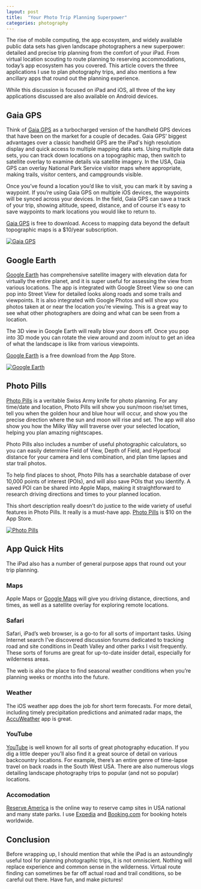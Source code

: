 ```yaml
---
layout: post
title:  "Your Photo Trip Planning Superpower"
categories: photography
---
```

The rise of mobile computing, the app ecosystem, and widely available public data sets has given landscape photographers a new superpower: detailed and precise trip planning from the comfort of your iPad. From virtual location scouting to route planning to reserving accommodations, today’s app ecosystem has you covered. This article covers the three applications I use to plan photography trips, and also mentions a few ancillary apps that round out the planning experience.

While this discussion is focused on iPad and iOS, all three of the key applications discussed are also available on Android devices.

## Gaia GPS

Think of [Gaia GPS](https://itunes.apple.com/us/app/gaia-gps-hiking-hunting-maps/id1201979492?mt=8) as a turbocharged version of the handheld GPS devices that have been on the market for a couple of decades. Gaia GPS’ biggest advantages over a classic handheld GPS are the iPad's high resolution display and quick access to multiple mapping data sets. Using multiple data sets, you can track down locations on a topographic map, then switch to satellite overlay to examine details via satellite imagery. In the USA, Gaia GPS can overlay National Park Service visitor maps where appropriate, making trails, visitor centers, and campgrounds visible.

Once you’ve found a location you’d like to visit, you can mark it by saving a waypoint. If you’re using Gaia GPS on multiple iOS devices, the waypoints will be synced across your devices. In the field, Gaia GPS can save a track of your trip, showing altitude, speed, distance, and of course it's easy to save waypoints to mark locations you would like to return to.

[Gaia GPS](https://itunes.apple.com/us/app/gaia-gps-hiking-hunting-maps/id1201979492?mt=8) is free to download. Access to mapping data beyond the default topographic maps is a $10/year subscription.

<a href="https://itunes.apple.com/us/app/gaia-gps-hiking-hunting-maps/id1201979492?mt=8"><img src="https://i.imgur.com/Tnf7Z0h.jpg" title="Gaia GPS" /></a>

## Google Earth

[Google Earth](https://itunes.apple.com/us/app/google-earth/id293622097?mt=8) has comprehensive satellite imagery with elevation data for virtually the entire planet, and it is super useful for assessing the view from various locations. The app is integrated with Google Street View so one can pop into Street View for detailed looks along roads and some trails and viewpoints. It is also integrated with Google Photos and will show you photos taken at or near the location you’re viewing. This is a great way to see what other photographers are doing and what can be seen from a location.

The 3D view in Google Earth will really blow your doors off. Once you pop into 3D mode you can rotate the view around and zoom in/out to get an idea of what the landscape is like from various viewpoints.

[Google Earth](https://itunes.apple.com/us/app/google-earth/id293622097?mt=8) is a free download from the App Store.

<a href="https://itunes.apple.com/us/app/google-earth/id293622097?mt=8"><img src="https://i.imgur.com/jy5ZpvI.jpg" title="Google Earth" /></a>

## Photo Pills

[Photo Pills](https://itunes.apple.com/us/app/photopills/id596026805?mt=8) is a veritable Swiss Army knife for photo planning. For any time/date and location, Photo Pills will show you sun/moon rise/set times, tell you when the golden hour and blue hour will occur, and show you the precise direction where the sun and moon will rise and set. The app will also show you how the Milky Way will traverse over your selected location, helping you plan amazing nightscapes.

Photo Pills also includes a number of useful photographic calculators, so you can easily determine Field of View, Depth of Field, and Hyperfocal distance for your camera and lens combination, and plan time lapses and star trail photos.

To help find places to shoot, Photo Pills has a searchable database of over 10,000 points of interest (POIs), and will also save POIs that you identify. A saved POI can be shared into Apple Maps, making it straightforward to research driving directions and times to your planned location.

This short description really doesn’t do justice to the wide variety of useful features in Photo Pills. It really is a must-have app. [Photo Pills](https://itunes.apple.com/us/app/photopills/id596026805?mt=8) is $10 on the App Store.

<a href="https://itunes.apple.com/us/app/photopills/id596026805?mt=8"><img src="https://i.imgur.com/2ZRPyOE.jpg" title="Photo Pills" /></a>

## App Quick Hits

The iPad also has a number of general purpose apps that round out your trip planning.

### Maps

Apple Maps or [Google Maps](https://itunes.apple.com/us/app/google-maps-gps-navigation/id585027354?mt=8) will give you driving distance, directions, and times, as well as a satellite overlay for exploring remote locations.

### Safari

Safari, iPad’s web browser, is a go-to for all sorts of important tasks. Using Internet search I’ve discovered discussion forums dedicated to tracking road and site conditions in Death Valley and other parks I visit frequently. These sorts of forums are great for up-to-date insider detail, especially for wilderness areas.

The web is also the place to find seasonal weather conditions when you’re planning weeks or months into the future.

### Weather

The iOS weather app does the job for short term forecasts. For more detail, including timely precipitation predictions and animated radar maps, the [AccuWeather](https://itunes.apple.com/us/app/accuweather-weather-for-life/id300048137?mt=8) app is great.

### YouTube

[YouTube](https://itunes.apple.com/us/app/youtube-watch-listen-stream/id544007664?mt=8) is well known for all sorts of great photography education. If you dig a little deeper you’ll also find it a great source of detail on various backcountry locations. For example, there’s an entire genre of time-lapse travel on back roads in the South West USA. There are also numerous vlogs detailing landscape photography trips to popular (and not so popular) locations.

### Accomodation

[Reserve America](https://itunes.apple.com/us/app/reserveamerica-camping/id503915200?mt=8) is the online way to reserve camp sites in USA national and many state parks. I use [Expedia](https://itunes.apple.com/us/app/hotels-flights-expedia/id427916203?mt=8) and [Booking.com](https://itunes.apple.com/us/app/booking-com-travel-deals/id367003839?mt=8) for booking hotels worldwide.

## Conclusion

Before wrapping up, I should mention that while the iPad is an astoundingly useful tool for planning photographic trips, it is not omniscient. Nothing will replace experience and common sense in the wilderness. Virtual route finding can sometimes be far off actual road and trail conditions, so be careful out there. Have fun, and make pictures!
